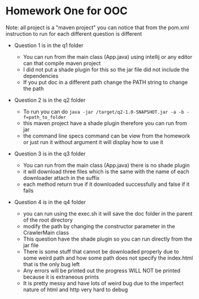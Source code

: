 # Homework One for OOC

Note: all project is a "maven project" you can notice that from the pom.xml
instruction to run for each different question is different

* Question 1 is in the q1 folder
  * You can run from the main class (App.java) using intellij or any editor can that compile maven project
  * I did not put a shade plugin for this so the jar file did not include the dependencies
  * If you put doc in a different path change the PATH string to change the path

* Question 2 is in the q2 folder
  * To run you can do `java -jar /target/q2-1.0-SNAPSHOT.jar -a -b -f=path_to_folder`
  * this maven project have a shade plugin therefore you can run from jar
  * the command line specs command can be view from the homework or just run it without argument it will display how to use it

* Question 3 is in the q3 folder
  * You can run from the main class (App.java) there is no shade plugin
  * it will download three files which is the same with the name of each downloader attach in the suffix
  * each method return true if it downloaded successfully and false if it fails

* Question 4 is in the q4 folder
  * you can run using the exec.sh it will save the doc folder in the parent of the root directory
  * modify the path by changing the constructor parameter in the CrawlerMain class
  * This question have the shade plugin so you can run directly from the jar file
  * There is some stuff that cannot be downloaded properly due to some weird path and how some path does not specify the index.html that is the only bug left
  * Any errors will be printed out the progress WILL NOT be printed because it is extraneous prints
  * It is pretty messy and have lots of weird bug due to the imperfect nature of html and http very hard to debug
